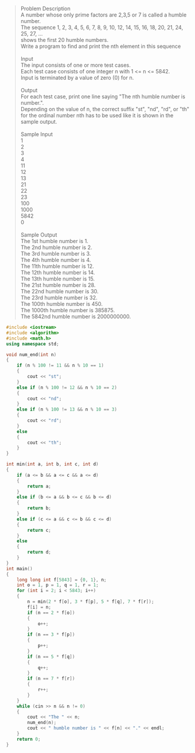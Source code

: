 >Problem Description<br>
>A number whose only prime factors are 2,3,5 or 7 is called a humble number. <br>
>The sequence 1, 2, 3, 4, 5, 6, 7, 8, 9, 10, 12, 14, 15, 16, 18, 20, 21, 24, 25, 27, ...<br>
>shows the first 20 humble numbers.<br>
>Write a program to find and print the nth element in this sequence<br>
> <br>
>Input<br>
>The input consists of one or more test cases. <br>
>Each test case consists of one integer n with 1 <= n <= 5842.<br>
>Input is terminated by a value of zero (0) for n.<br>
> <br>
>Output<br>
>For each test case, print one line saying "The nth humble number is number.". <br>
>Depending on the value of n, the correct suffix "st", "nd", "rd", or "th"<br>
>for the ordinal number nth has to be used like it is shown in the sample output.<br>
> <br>
>Sample Input<br>
>1<br>
>2<br>
>3<br>
>4<br>
>11<br>
>12<br>
>13<br>
>21<br>
>22<br>
>23<br>
>100<br>
>1000<br>
>5842<br>
>0<br>
> <br>
>Sample Output<br>
>The 1st humble number is 1.<br>
>The 2nd humble number is 2.<br>
>The 3rd humble number is 3.<br>
>The 4th humble number is 4.<br>
>The 11th humble number is 12.<br>
>The 12th humble number is 14.<br>
>The 13th humble number is 15.<br>
>The 21st humble number is 28.<br>
>The 22nd humble number is 30.<br>
>The 23rd humble number is 32.<br>
>The 100th humble number is 450.<br>
>The 1000th humble number is 385875.<br>
>The 5842nd humble number is 2000000000.<br>

```cpp
#include <iostream>
#include <algorithm>
#include <math.h>
using namespace std;

void num_end(int n)
{
    if (n % 100 != 11 && n % 10 == 1)
    {
        cout << "st";
    }
    else if (n % 100 != 12 && n % 10 == 2)
    {
        cout << "nd";
    }
    else if (n % 100 != 13 && n % 10 == 3)
    {
        cout << "rd";
    }
    else
    {
        cout << "th";
    }
}

int min(int a, int b, int c, int d)
{
    if (a <= b && a <= c && a <= d)
    {
        return a;
    }
    else if (b <= a && b <= c && b <= d)
    {
        return b;
    }
    else if (c <= a && c <= b && c <= d)
    {
        return c;
    }
    else
    {
        return d;
    }
}
int main()
{
    long long int f[5843] = {0, 1}, n;
    int o = 1, p = 1, q = 1, r = 1;
    for (int i = 2; i < 5843; i++)
    {
        n = min(2 * f[o], 3 * f[p], 5 * f[q], 7 * f[r]);
        f[i] = n;
        if (n == 2 * f[o])
        {
            o++;
        }
        if (n == 3 * f[p])
        {
            p++;
        }
        if (n == 5 * f[q])
        {
            q++;
        }
        if (n == 7 * f[r])
        {
            r++;
        }
    }
    while (cin >> n && n != 0)
    {
        cout << "The " << n;
        num_end(n);
        cout << " humble number is " << f[n] << "." << endl;
    }
    return 0;
}
```

